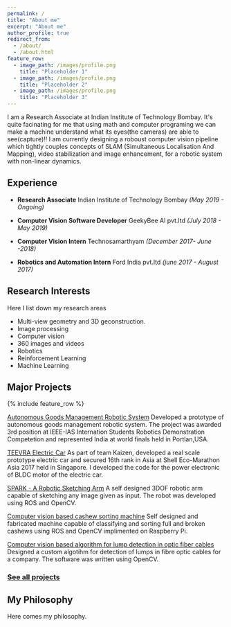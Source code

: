 ```yaml
---
permalink: /
title: "About me"
excerpt: "About me"
author_profile: true
redirect_from: 
  - /about/
  - /about.html
feature_row:
  - image_path: /images/profile.png
    title: "Placeholder 1"
  - image_path: /images/profile.png
    title: "Placeholder 2"
  - image_path: /images/profile.png
    title: "Placeholder 3"
---
```

I am a Research Associate at Indian Institute of Technology Bombay. It's quite facinating for me that using math and computer programing we can make a machine understand what its eyes(the cameras) are able to see(capture)!! I am currently designing a roboust computer vision pipeline which tightly couples concepts of SLAM (Simultaneous Localisation And Mapping), video stabilization and image enhancement, for a robotic system with non-linear dynamics.


Experience
----------
- **Research Associate** Indian Institute of Technology Bombay *(May 2019 - Ongoing)*

- **Computer Vision Software Developer** GeekyBee AI pvt.ltd *(July 2018 - May 2019)*

- **Computer Vision Intern** Technosamarthyam *(December 2017- June -2018)*

- **Robotics and Automation Intern** Ford India pvt.ltd *(june 2017 - August 2017)* 

Research Interests
------------------
Here I list down my research areas
- Multi-view geometry and 3D geconstruction.
- Image processing 
- Computer vision
- 360 images and videos
- Robotics
- Reinforcement Learning
- Machine Learning


Major Projects
--------------

{% include feature_row %}

[Autonomous Goods Management Robotic System](portfolio/p4-autonomous-goods-management-system/)
Developed a prototype of autonomous goods management robotic system. The project was awarded 3rd position at IEEE-IAS Internation Students Robotics Demonstration Competetion and represented India at world finals held in Portlan,USA.

[TEEVRA Electric Car](portfolio/p5-teevra-electric-car/) 
As part of team Kaizen, developed a real scale prototype electric car and secured 16th rank in Asia at Shell Eco-Marathon Asia 2017 held in Singapore. I developed the code for the power electronic of  BLDC motor of the electric car.

[SPARK - A Robotic Sketching Arm](portfolio/p1-spark-robotic-sketching-arm/) 
A self designed 3DOF robotic arm capable of sketching any image given as input. The robot was developed using ROS and OpenCV.

[Computer vision based cashew sorting machine](portfolio/p2-cashew-sorting-machine/) 
Self designed and fabricated machine capable of classifying and sorting full and broken cashews using ROS and OpenCV implimented on Raspberry Pi. 

[Computer vision based algorithm for lump detection in optic fiber cables](portfolio/p3-lump-detection-algorithm/)
Designed a custom algotihm for detection of lumps in fibre optic cables for a company. The software was written using OpenCV.



### [See all projects](/portfolio.html)



My Philosophy
-------------
Here comes my philosophy.


